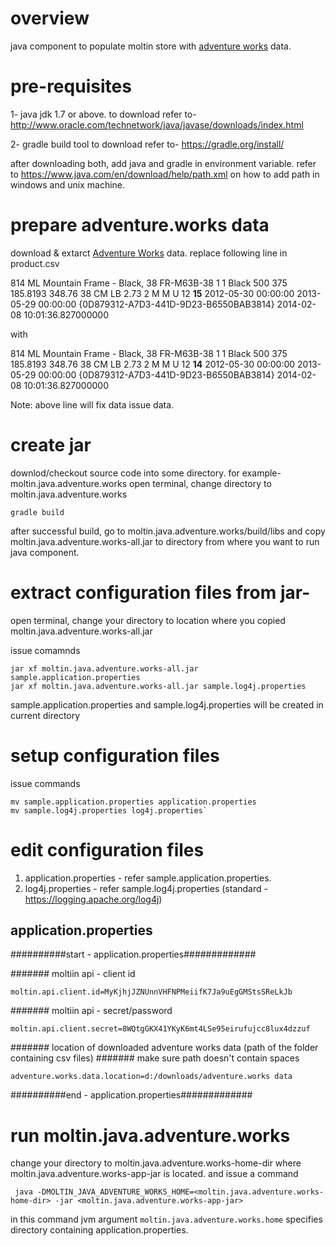 #  overview
java component to populate moltin store with [adventure works](https://msftdbprodsamples.codeplex.com/releases/view/125550) data.

# pre-requisites
1- java jdk 1.7 or above.
	to download refer to- http://www.oracle.com/technetwork/java/javase/downloads/index.html

2- gradle build tool
	to download refer to- https://gradle.org/install/

after downloading both, add java and gradle in environment variable.
refer to https://www.java.com/en/download/help/path.xml on how to add path in windows and unix machine.

# prepare adventure.works data
download & extarct [Adventure Works](https://msftdbprodsamples.codeplex.com/releases/view/125550) data.
replace following line in product.csv 

814	ML Mountain Frame - Black, 38	FR-M63B-38	1	1	Black	500	375	185.8193	348.76	38	CM 	LB 	2.73	2	M 	M 	U 	12	**15**	2012-05-30 00:00:00	2013-05-29 00:00:00		{0D879312-A7D3-441D-9D23-B6550BAB3814}	2014-02-08 10:01:36.827000000

with

814	ML Mountain Frame - Black, 38	FR-M63B-38	1	1	Black	500	375	185.8193	348.76	38	CM 	LB 	2.73	2	M 	M 	U 	12	**14**	2012-05-30 00:00:00	2013-05-29 00:00:00		{0D879312-A7D3-441D-9D23-B6550BAB3814}	2014-02-08 10:01:36.827000000

Note: above line will fix data issue data.

# create jar
downlod/checkout source code into some directory. for example- moltin.java.adventure.works
open terminal, change directory to moltin.java.adventure.works

	gradle build

after successful build, go to moltin.java.adventure.works/build/libs and copy moltin.java.adventure.works-all.jar to directory from where you want to run java component.

# extract configuration files from jar-
open terminal, change your directory to location where you copied moltin.java.adventure.works-all.jar

issue comamnds

	jar xf moltin.java.adventure.works-all.jar sample.application.properties
	jar xf moltin.java.adventure.works-all.jar sample.log4j.properties

sample.application.properties and sample.log4j.properties will be created in current directory

# setup configuration files
issue commands
 
	mv sample.application.properties application.properties
	mv sample.log4j.properties log4j.properties`

# edit configuration files

1. application.properties - refer sample.application.properties.
2. log4j.properties - refer sample.log4j.properties (standard - https://logging.apache.org/log4j)

## application.properties
##########start - application.properties#############

####### moltiin api - client id

	moltin.api.client.id=MyKjhjJZNUnnVHFNPMeiifK7Ja9uEgGMStsSReLkJb

####### moltiin api - secret/password

	moltin.api.client.secret=8WQtgGKX41YKyK6mt4LSe95eirufujcc8lux4dzzuf

####### location of downloaded adventure works data (path of the folder containing csv files)
####### make sure path doesn't contain spaces

	adventure.works.data.location=d:/downloads/adventure.works data

##########end - application.properties#############

#  run moltin.java.adventure.works

change your directory to moltin.java.adventure.works-home-dir where moltin.java.adventure.works-app-jar is located. and issue a command

     java -DMOLTIN_JAVA_ADVENTURE_WORKS_HOME=<moltin.java.adventure.works-home-dir> -jar <moltin.java.adventure.works-app-jar> 

in this command jvm argument `moltin.java.adventure.works.home` specifies directory containing application.properties.